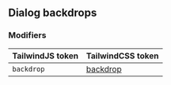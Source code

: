 ## Dialog backdrops

### Modifiers

| TailwindJS token | TailwindCSS token |
| ----- | ----- |
| `backdrop` | [backdrop](https://tailwindcss.com/docs/hover-focus-and-other-states#dialog-backdrops) |